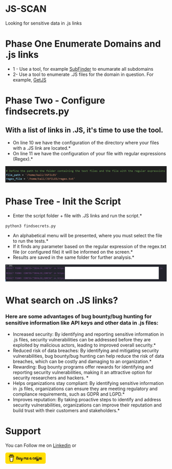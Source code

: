 # JS-SCAN
 Looking for sensitive data in .js links

# Phase One Enumerate Domains and .js links
* 1 - Use a tool, for example <a href="https://github.com/projectdiscovery/subfinder" target="_blank">SubFinder</a> to enumarate all subdomains 
* 2- Use a tool to enumerate .JS files for the domain in question. For example, <a href="https://github.com/003random/getJS" target="_blank">GetJS</a>

# Phase Two - Configure findsecrets.py
## With a list of links in .JS, it's time to use the tool.
* On line 10 we have the configuration of the directory where your files with a .JS link are located.*
* On line 11 we have the configuration of your file with regular expressions (Regex).*

![Path](https://github.com/housekore/JavaScript-SCAN/blob/main/images/image01.png)

# Phase Tree - Init the Script
* Enter the script folder + file with .JS links and run the script.*

`python3 findsecrets.py`

* An alphabetical menu will be presented, where you must select the file to run the tests.*
* If it finds any parameter based on the regular expression of the regex.txt file (or configured file) it will be informed on the screen.*
* Results are saved in the same folder for further analysis.*

![Path](https://github.com/housekore/JavaScript-SCAN/blob/main/images/Image02.png)

# What search on .JS links?

### Here are some advantages of bug bounty/bug hunting for sensitive information like API keys and other data in .js files:

* Increased security: By identifying and reporting sensitive information in .js files, security vulnerabilities can be addressed before they are exploited by malicious actors, leading to improved overall security.* 
* Reduced risk of data breaches: By identifying and mitigating security vulnerabilities, bug bounty/bug hunting can help reduce the risk of data breaches, which can be costly and damaging to an organization.*
* Rewarding: Bug bounty programs offer rewards for identifying and reporting security vulnerabilities, making it an attractive option for security researchers and hackers. *
* Helps organizations stay compliant: By identifying sensitive information in .js files, organizations can ensure they are meeting regulatory and compliance requirements, such as GDPR and LGPD.*
* Improves reputation: By taking proactive steps to identify and address security vulnerabilities, organizations can improve their reputation and build trust with their customers and stakeholders.*

# Support
You can Follow me on <a href="https://www.linkedin.com/in/jose-jardel-lgpd-cybersecurity/" target="_blank">Linkedin</a> or

<a href="https://www.buymeacoffee.com/jjardel"><img src="https://github.com/housekore/JavaScript-SCAN/blob/main/images/buy-coffe.png" alt="jjardel-imagem" width="25%"></a>

